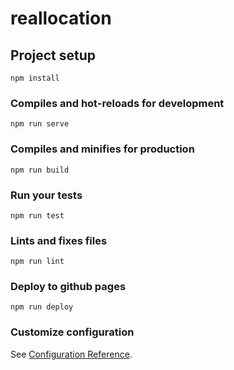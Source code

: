 # reallocation

## Project setup
```
npm install
```

### Compiles and hot-reloads for development
```
npm run serve
```

### Compiles and minifies for production
```
npm run build
```

### Run your tests
```
npm run test
```

### Lints and fixes files
```
npm run lint
```

### Deploy to github pages
```
npm run deploy
```


### Customize configuration
See [Configuration Reference](https://cli.vuejs.org/config/).
